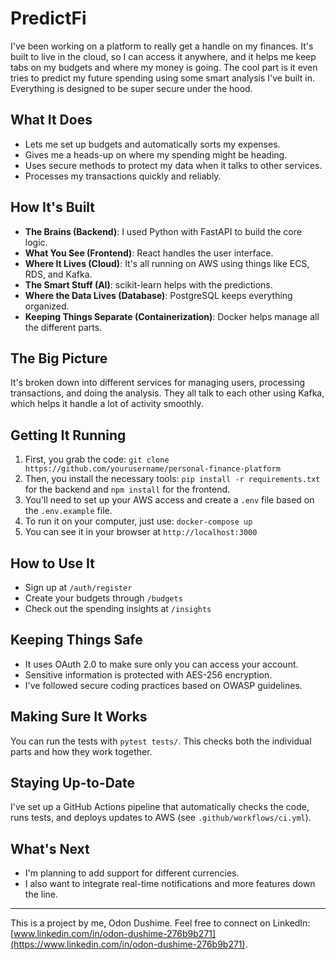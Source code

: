 # PredictFi

I've been working on a platform to really get a handle on my finances. It's built to live in the cloud, so I can access it anywhere, and it helps me keep tabs on my budgets and where my money is going. The cool part is it even tries to predict my future spending using some smart analysis I've built in. Everything is designed to be super secure under the hood.

## What It Does

  - Lets me set up budgets and automatically sorts my expenses.
  - Gives me a heads-up on where my spending might be heading.
  - Uses secure methods to protect my data when it talks to other services.
  - Processes my transactions quickly and reliably.

## How It's Built

  - **The Brains (Backend)**: I used Python with FastAPI to build the core logic.
  - **What You See (Frontend)**: React handles the user interface.
  - **Where It Lives (Cloud)**: It's all running on AWS using things like ECS, RDS, and Kafka.
  - **The Smart Stuff (AI)**: scikit-learn helps with the predictions.
  - **Where the Data Lives (Database)**: PostgreSQL keeps everything organized.
  - **Keeping Things Separate (Containerization)**: Docker helps manage all the different parts.

## The Big Picture

It's broken down into different services for managing users, processing transactions, and doing the analysis. They all talk to each other using Kafka, which helps it handle a lot of activity smoothly.

## Getting It Running

1.  First, you grab the code: `git clone https://github.com/yourusername/personal-finance-platform`
2.  Then, you install the necessary tools: `pip install -r requirements.txt` for the backend and `npm install` for the frontend.
3.  You'll need to set up your AWS access and create a `.env` file based on the `.env.example` file.
4.  To run it on your computer, just use: `docker-compose up`
5.  You can see it in your browser at `http://localhost:3000`

## How to Use It

  - Sign up at `/auth/register`
  - Create your budgets through `/budgets`
  - Check out the spending insights at `/insights`

## Keeping Things Safe

  - It uses OAuth 2.0 to make sure only you can access your account.
  - Sensitive information is protected with AES-256 encryption.
  - I've followed secure coding practices based on OWASP guidelines.

## Making Sure It Works

You can run the tests with `pytest tests/`. This checks both the individual parts and how they work together.

## Staying Up-to-Date

I've set up a GitHub Actions pipeline that automatically checks the code, runs tests, and deploys updates to AWS (see `.github/workflows/ci.yml`).

## What's Next

  - I'm planning to add support for different currencies.
  - I also want to integrate real-time notifications and more features down the line.

-----

This is a project by me, Odon Dushime. Feel free to connect on LinkedIn: [www.linkedin.com/in/odon-dushime-276b9b271](https://www.linkedin.com/in/odon-dushime-276b9b271).
